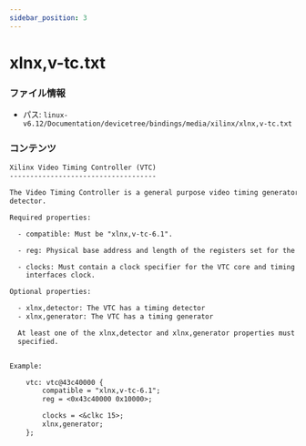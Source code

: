 ```yaml
---
sidebar_position: 3
---
```

# xlnx,v-tc.txt

### ファイル情報

- パス: `linux-v6.12/Documentation/devicetree/bindings/media/xilinx/xlnx,v-tc.txt`

### コンテンツ

```txt
Xilinx Video Timing Controller (VTC)
------------------------------------

The Video Timing Controller is a general purpose video timing generator and
detector.

Required properties:

  - compatible: Must be "xlnx,v-tc-6.1".

  - reg: Physical base address and length of the registers set for the device.

  - clocks: Must contain a clock specifier for the VTC core and timing
    interfaces clock.

Optional properties:

  - xlnx,detector: The VTC has a timing detector
  - xlnx,generator: The VTC has a timing generator

  At least one of the xlnx,detector and xlnx,generator properties must be
  specified.


Example:

	vtc: vtc@43c40000 {
		compatible = "xlnx,v-tc-6.1";
		reg = <0x43c40000 0x10000>;

		clocks = <&clkc 15>;
		xlnx,generator;
	};

```
